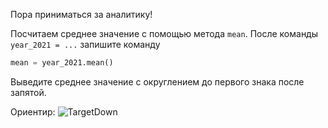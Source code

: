 Пора приниматься за аналитику!

Посчитаем среднее значение с помощью метода `mean`. После команды `year_2021 = ...` запишите команду

```python
mean = year_2021.mean()
```

Выведите среднее значение с округлением до первого знака после запятой.



Ориентир:
![TargetDown](./assets/img_6.jpg)
